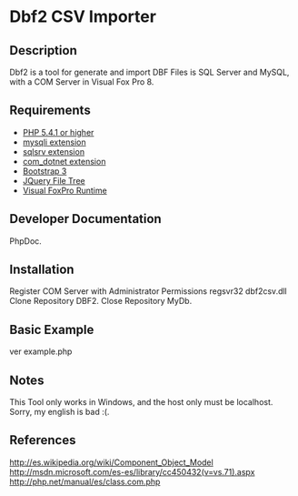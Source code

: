 # Dbf2 CSV Importer #

## Description ##
Dbf2 is a tool for generate and import DBF Files is SQL Server and MySQL, 
with a COM Server in Visual Fox Pro 8.

## Requirements ##
* [PHP 5.4.1 or higher](http://www.php.net/)
* [mysqli extension](http://www.php.net/)
* [sqlsrv extension](http://msdn.microsoft.com/en-us/sqlserver/ff657782.aspx/)
* [com_dotnet extension](http://www.php.net/)
* [Bootstrap 3](http://getbootstrap.com/)
* [JQuery File Tree](https://github.com/daverogers/jQueryFileTree)
* [Visual FoxPro Runtime](http://msdn.microsoft.com/en-us/library/ms950411.aspx)

## Developer Documentation ##
PhpDoc.

## Installation ##
Register COM Server with Administrator Permissions regsvr32 dbf2csv.dll
Clone Repository DBF2.
Close Repository MyDb.

## Basic Example ##
ver example.php

## Notes ##
This Tool only works in Windows, and the host only must be localhost.
Sorry, my english is bad :(.

## References ##
http://es.wikipedia.org/wiki/Component_Object_Model
http://msdn.microsoft.com/es-es/library/cc450432(v=vs.71).aspx
http://php.net/manual/es/class.com.php




